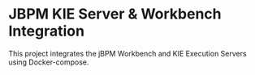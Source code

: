 # JBPM KIE Server & Workbench Integration

This project integrates the jBPM Workbench and KIE Execution Servers using Docker-compose.
